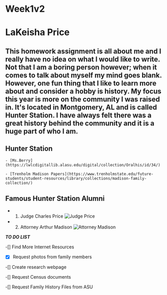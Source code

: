 # Week1v2

# LaKeisha Price

## This homework assignment is all about me and I really have no idea on what I would like to write.  Not that I am a boring person however; when it comes to talk about myself my mind goes blank.  However, one fun thing that I like to learn more about and consider a hobby is history.  My focus this year is more on the community I was raised in.  It's located in Montgomery, AL and is called Hunter Station.  I have always felt there was a great history behind the community and it is a huge part of who I am.   

## Hunter Station
    - [Ms.Berry](https://lwlcdigitallib.alasu.edu/digital/collection/Oralhis/id/34/)

    - [Trenholm Madison Papers](https://www.trenholmstate.edu/future-students/student-resources/library/collections/madison-family-collection/)

## Famous Hunter Station Alumni  

- 1.  Judge Charles Price ![Judge Price](https://images.app.goo.gl/W1RNZRgX5uC2GaRQ8)

- 2.  Attorney Arthur Madison ![Attorney Madison](https://images.app.goo.gl/Rb6uc7aXVXKGf1Bn6)

***TO DO LIST***

-[] Find More Internet Resources

-[X] Request photos from family members

-[] Create research webpage

-[] Request Census documents

-[] Request Family History Files from ASU
